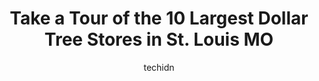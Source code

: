 ---
layout: ampstory
image: https://i0.wp.com/www.depkes.org/wp-content/uploads/2023/06/dollar-tree-0-in-st-louis-mo-1685965582.jpeg?resize=640,853
author: techidn
featured: false
description: Discover the impressive array of Dollar Tree options in St. Louis MO, where you can find 10 of the largest Dollar Tree establishments in the area. From renowned classics to hidden gems, St. 
title: Take a Tour of the 10 Largest Dollar Tree Stores in St. Louis MO
cover:
   title: Take a Tour of the 10 Largest Dollar Tree Stores in St. Louis MO
   subtitle: Rickpate
   background: https://www.depkes.org/wp-content/uploads/2023/06/dollar-tree-0-in-st-louis-mo-1685965582.jpeg

pages: 
 - layout: thirds
   top: <h1>#1 Dollar Tree</h1>
   bottom: "<p>How does this location have a high rating. This is by far the worst Dollar Tree Ive been in. Its never stocked, boxes everywhere, unorganized, and dirty. This locat</p>"
   background: https://www.depkes.org/wp-content/uploads/2023/06/dollar-tree-1-in-st-louis-mo-1685965582.jpeg
   backgroundblur: true
 - layout: thirds
   top: <h1>#2 Dollar Tree</h1>
   bottom: "<p>1300 Aubert Ave, St. Louis, MO 63113, United States</p>"
   background: https://www.depkes.org/wp-content/uploads/2023/06/dollar-tree-2-in-st-louis-mo-1685965583.jpeg
   cta:
      link: https://www.depkes.org/blog/take-a-tour-of-the-10-largest-dollar-tree-stores-in-st-louis-mo/
      text: Take a Tour of the 10 Largest Dollar Tree Stores in St. Louis MO
 - layout: thirds
   top: <h1>#3 Dollar Tree</h1>
   bottom: "<p>2014 S 7th St Ste 102, St. Louis, MO 63104, United States</p>"
   background: https://www.depkes.org/wp-content/uploads/2023/06/dollar-tree-3-in-st-louis-mo-1685965583.jpeg
   cta:
      link: https://www.depkes.org/blog/take-a-tour-of-the-10-largest-dollar-tree-stores-in-st-louis-mo/
      text: Take a Tour of the 10 Largest Dollar Tree Stores in St. Louis MO
 - layout: thirds
   top: <h1>#4 Dollar Tree</h1>
   bottom: "<p>7575 Olive Blvd, University City, MO 63130, United States</p>"
   background: https://images.unsplash.com/photo-1531169509526-f8f1fdaa4a67?ixlib=rb-4.0.3&ixid=MnwxMjA3fDB8MHxwaG90by1wYWdlfHx8fGVufDB8fHx8&auto=format&fit=crop&w=640&h=853&q=80
   cta:
      link: https://www.depkes.org/blog/take-a-tour-of-the-10-largest-dollar-tree-stores-in-st-louis-mo/
      text: Take a Tour of the 10 Largest Dollar Tree Stores in St. Louis MO
 - layout: thirds
   top: <h1>#5 Dollar Tree</h1>
   bottom: "<p>10752 W Florissant Ave, St. Louis, MO 63136, United States</p>"
   background: https://images.unsplash.com/photo-1615749413727-825b59a857b5?ixlib=rb-4.0.3&ixid=MnwxMjA3fDB8MHxwaG90by1wYWdlfHx8fGVufDB8fHx8&auto=format&fit=crop&w=640&h=853&q=80
   cta:
      link: https://www.depkes.org/blog/take-a-tour-of-the-10-largest-dollar-tree-stores-in-st-louis-mo/
      text: Take a Tour of the 10 Largest Dollar Tree Stores in St. Louis MO
 - layout: thirds
   top: <h1>#6 Dollar Tree</h1>
   bottom: "<p>8941 Jennings Station Rd, Jennings, MO 63136, United States</p>"
   background: https://images.unsplash.com/photo-1489694553447-4c9339da310d?ixlib=rb-4.0.3&ixid=MnwxMjA3fDB8MHxwaG90by1wYWdlfHx8fGVufDB8fHx8&auto=format&fit=crop&w=640&h=853&q=80
   cta:
      link: https://www.depkes.org/blog/take-a-tour-of-the-10-largest-dollar-tree-stores-in-st-louis-mo/
      text: Take a Tour of the 10 Largest Dollar Tree Stores in St. Louis MO
 - layout: thirds
   top: <h1>#7 Dollar Tree</h1>
   bottom: "<p>4411 Lemay Ferry Rd, St. Louis, MO 63129, United States</p>"
   background: https://images.unsplash.com/photo-1561679660-d00ee1e0dc8e?ixlib=rb-4.0.3&ixid=MnwxMjA3fDB8MHxwaG90by1wYWdlfHx8fGVufDB8fHx8&auto=format&fit=crop&w=640&h=853&q=80
   cta:
      link: https://www.depkes.org/blog/take-a-tour-of-the-10-largest-dollar-tree-stores-in-st-louis-mo/
      text: Take a Tour of the 10 Largest Dollar Tree Stores in St. Louis MO
 - layout: thirds
   middle: Continue reading...
   background: https://images.unsplash.com/photo-1489648022186-8f49310909a0?ixlib=rb-4.0.3&ixid=MnwxMjA3fDB8MHxwaG90by1wYWdlfHx8fGVufDB8fHx8&auto=format&fit=crop&w=640&h=853&q=80
   cta:
      link: https://www.depkes.org/blog/take-a-tour-of-the-10-largest-dollar-tree-stores-in-st-louis-mo/
      text: Take a Tour of the 10 Largest Dollar Tree Stores in St. Louis MO
      
---